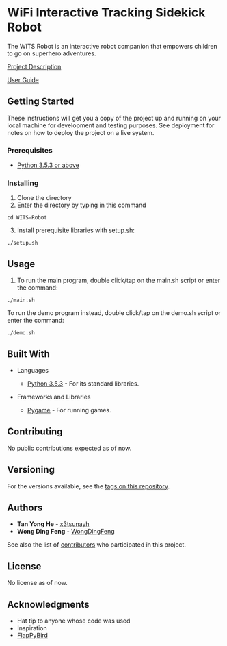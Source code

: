 # WiFi Interactive Tracking Sidekick Robot  

The WITS Robot is an interactive robot companion that empowers children to go on superhero adventures.  

[Project Description](docs/Project.md)  

[User Guide](docs/UserGuide.md)  


## Getting Started

These instructions will get you a copy of the project up and running on your local machine for development and testing purposes. See deployment for notes on how to deploy the project on a live system.

### Prerequisites

* [Python 3.5.3 or above](https://www.python.org/)

### Installing

1. Clone the directory
2. Enter the directory by typing in this command

```
cd WITS-Robot
```

3. Install prerequisite libraries with setup.sh:

```
./setup.sh
```

## Usage

1. To run the main program, double click/tap on the main.sh script or enter the command:
```
./main.sh
```

To run the demo program instead, double click/tap on the demo.sh script or enter the command:
```
./demo.sh
```


## Built With

* Languages
    * [Python 3.5.3](https://www.python.org/) - For its standard libraries.

* Frameworks and Libraries
    * [Pygame](https://www.pygame.org/news) - For running games.


## Contributing

No public contributions expected as of now.

## Versioning

For the versions available, see the [tags on this repository](https://github.com/x3tsunayh/WITS-Robot/tags). 

## Authors

* **Tan Yong He** - [x3tsunayh](https://github.com/x3tsunayh)
* **Wong Ding Feng** - [WongDingFeng](https://github.com/WongDingFeng)

See also the list of [contributors](https://github.com/x3tsunayh/WITS-Robot/contributors) who participated in this project.

## License

No license as of now.

## Acknowledgments

* Hat tip to anyone whose code was used
* Inspiration
* [FlapPyBird](https://github.com/sourabhv/FlapPyBird)